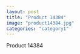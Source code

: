 ```yaml
---
layout: post
title: "Product 14384"
image: "product14384.jpg"
categories: "category1"
---
```

Product 14384
